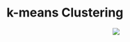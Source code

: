 # k-means Clustering
<p align="center">
<img src = (https://user-images.githubusercontent.com/110230895/226945409-3e4e0e14-4d06-4155-b708-c805f53e6448.png)
</p>
